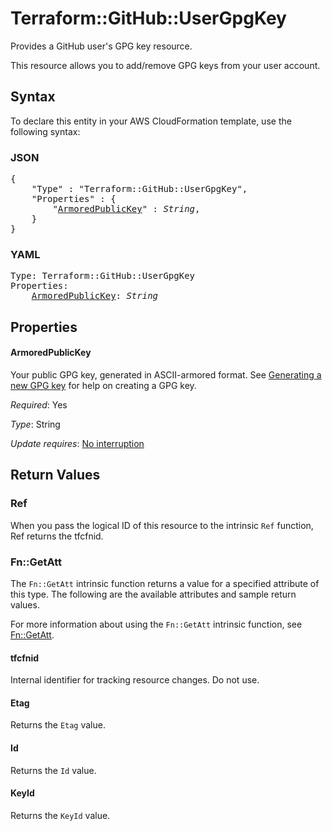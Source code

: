 # Terraform::GitHub::UserGpgKey

Provides a GitHub user's GPG key resource.

This resource allows you to add/remove GPG keys from your user account.

## Syntax

To declare this entity in your AWS CloudFormation template, use the following syntax:

### JSON

<pre>
{
    "Type" : "Terraform::GitHub::UserGpgKey",
    "Properties" : {
        "<a href="#armoredpublickey" title="ArmoredPublicKey">ArmoredPublicKey</a>" : <i>String</i>,
    }
}
</pre>

### YAML

<pre>
Type: Terraform::GitHub::UserGpgKey
Properties:
    <a href="#armoredpublickey" title="ArmoredPublicKey">ArmoredPublicKey</a>: <i>String</i>
</pre>

## Properties

#### ArmoredPublicKey

Your public GPG key, generated in ASCII-armored format.
See [Generating a new GPG key](https://help.github.com/articles/generating-a-new-gpg-key/) for help on creating a GPG key.

_Required_: Yes

_Type_: String

_Update requires_: [No interruption](https://docs.aws.amazon.com/AWSCloudFormation/latest/UserGuide/using-cfn-updating-stacks-update-behaviors.html#update-no-interrupt)

## Return Values

### Ref

When you pass the logical ID of this resource to the intrinsic `Ref` function, Ref returns the tfcfnid.

### Fn::GetAtt

The `Fn::GetAtt` intrinsic function returns a value for a specified attribute of this type. The following are the available attributes and sample return values.

For more information about using the `Fn::GetAtt` intrinsic function, see [Fn::GetAtt](https://docs.aws.amazon.com/AWSCloudFormation/latest/UserGuide/intrinsic-function-reference-getatt.html).

#### tfcfnid

Internal identifier for tracking resource changes. Do not use.

#### Etag

Returns the <code>Etag</code> value.

#### Id

Returns the <code>Id</code> value.

#### KeyId

Returns the <code>KeyId</code> value.


